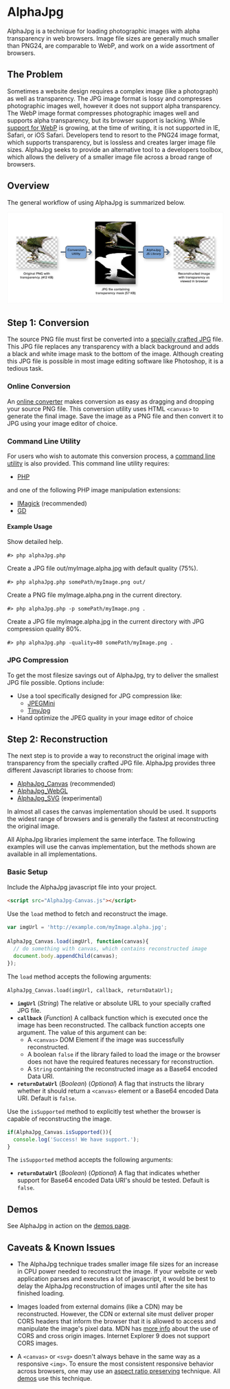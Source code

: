 # AlphaJpg

AlphaJpg is a technique for loading photographic images with alpha transparency in web browsers. Image file sizes are generally much smaller than PNG24, are comparable to WebP, and work on a wide assortment of browsers.


## The Problem

Sometimes a website design requires a complex image (like a photograph) as well as transparency. The JPG image format is lossy and compresses photographic images well, however it does not support alpha transparency. The WebP image format compresses photographic images well and supports alpha transparency, but its browser support is lacking. While [support for WebP](https://caniuse.com/#feat=webp) is growing, at the time of writing, it is not supported in IE, Safari, or iOS Safari. Developers tend to resort to the PNG24 image format, which supports transparency, but is lossless and creates larger image file sizes. AlphaJpg seeks to provide an alternative tool to a developers toolbox, which allows the delivery of a smaller image file across a broad range of browsers.


## Overview

The general workflow of using AlphaJpg is summarized below.

![Overview](docs/images/overview.jpg)


## Step 1: Conversion

The source PNG file must first be converted into a [specially crafted JPG](http://dev.aaron.juiceinteractive.com/alphajpg/demos/img/test0.alpha.jpg) file. This JPG file replaces any transparency with a black background and adds a black and white image mask to the bottom of the image. Although creating this JPG file is possible in most image editing software like Photoshop, it is a tedious task. 

### Online Conversion
An [online converter](https://porcupine021.github.io/alphajpg/utils/alphaJpg.html) makes conversion as easy as dragging and dropping your source PNG file.  This conversion utility uses HTML `<canvas>` to generate the final image. Save the image as a PNG file and then convert it to JPG using your image editor of choice.

### Command Line Utility
For users who wish to automate this conversion process, a [command line utility](https://github.com/Porcupine021/alphajpg/blob/master/utils/alphaJpg.php) is also provided. This command line utility requires:

+ [PHP](http://php.net/)

and one of the following PHP image manipulation extensions:

+ [IMagick](http://php.net/manual/en/book.imagick.php) (recommended)  
+ [GD](http://php.net/manual/en/book.image.php)

#### Example Usage

Show detailed help.

`#> php alphaJpg.php`

Create a JPG file out/myImage.alpha.jpg with default quality (75%).

`#> php alphaJpg.php somePath/myImage.png out/`

Create a PNG file myImage.alpha.png in the current directory.

`#> php alphaJpg.php -p somePath/myImage.png .`

Create a JPG file myImage.alpha.jpg in the current directory with JPG compression quality 80%.

`#> php alphaJpg.php -quality=80 somePath/myImage.png .`

### JPG Compression
To get the most filesize savings out of AlphaJpg, try to deliver the smallest JPG file possible. Options include:

+ Use a tool specifically designed for JPG compression like:
  + [JPEGMini](https://www.jpegmini.com/)
  + [TinyJpg](https://tinyjpg.com/)
+ Hand optimize the JPEG quality in your image editor of choice


## Step 2: Reconstruction

The next step is to provide a way to reconstruct the original image with transparency from the specially crafted JPG file.  AlphaJpg provides three different Javascript libraries to choose from:

  + [AlphaJpg_Canvas](https://github.com/Porcupine021/alphajpg/blob/master/js/AlphaJpg-Canvas.js) (recommended)
  + [AlphaJpg_WebGL](https://github.com/Porcupine021/alphajpg/blob/master/js/AlphaJpg-WebGL.js)
  + [AlphaJpg_SVG](https://github.com/Porcupine021/alphajpg/blob/master/js/AlphaJpg-SVG.js) (experimental)

In almost all cases the canvas implementation should be used. It supports the widest range of browsers and is generally the fastest at reconstructing the original image.

All AlphaJpg libraries implement the same interface. The following examples will use the canvas implementation, but the methods shown are available in all implementations.

### Basic Setup

Include the AlphaJpg javascript file into your project.

```html
<script src="AlphaJpg-Canvas.js"></script>
```

Use the `load` method to fetch and reconstruct the image.

```javascript
var imgUrl = 'http://example.com/myImage.alpha.jpg';

AlphaJpg_Canvas.load(imgUrl, function(canvas){
  // do something with canvas, which contains reconstructed image
  document.body.appendChild(canvas);
});
```

The `load` method accepts the following arguments:

`AlphaJpg_Canvas.load(imgUrl, callback, returnDataUrl);`

  + **`imgUrl`** (*String*) The relative or absolute URL to your specially crafted JPG file.
  + **`callback`** (*Function*) A callback function which is executed once the image has been reconstructed. The callback function accepts one argument. The value of this argument can be:
    + A `<canvas>` DOM Element if the image was successfully reconstructed.
    + A boolean `false` if the library failed to load the image or the browser does not have the required features necessary for reconstruction.
    + A `String` containing the reconstructed image as a Base64 encoded Data URI.
  + **`returnDataUrl`** (*Boolean*) (*Optional*) A flag that instructs the library whether it should return a `<canvas>` element or a Base64 encoded Data URI. Default is `false`.


Use the `isSupported` method to explicitly test whether the browser is capable of reconstructing the image.

```javascript
if(AlphaJpg_Canvas.isSupported()){
  console.log('Success! We have support.');
}
```

The `isSupported` method accepts the following arguments:

  + **`returnDataUrl`** (*Boolean*) (*Optional*) A flag that indicates whether support for Base64 encoded Data URI's should be tested. Default is `false`.


## Demos

See AlphaJpg in action on the [demos page](https://porcupine021.github.io/alphajpg/demos/index.html).


## Caveats & Known Issues

  + The AlphaJpg technique trades smaller image file sizes for an increase in CPU power needed to reconstruct the image.  If your website or web application parses and executes a lot of javascript, it would be best to delay the AlphaJpg reconstruction of images until after the site has finished loading.

  + Images loaded from external domains (like a CDN) may be reconstructed. However, the CDN or external site must deliver proper CORS headers that inform the browser that it is allowed to access and manipulate the image's pixel data. MDN has [more info](https://developer.mozilla.org/en-US/docs/Web/HTML/CORS_enabled_image) about the use of CORS and cross origin images. Internet Explorer 9 does not support CORS images.

  + A `<canvas>` or `<svg>` doesn't always behave in the same way as a responsive `<img>`. To ensure the most consistent responsive behavior across browsers, one may use an [aspect ratio preserving](https://css-tricks.com/aspect-ratio-boxes/) technique.  All [demos](https://porcupine021.github.io/alphajpg/demos/index.html) use this technique.